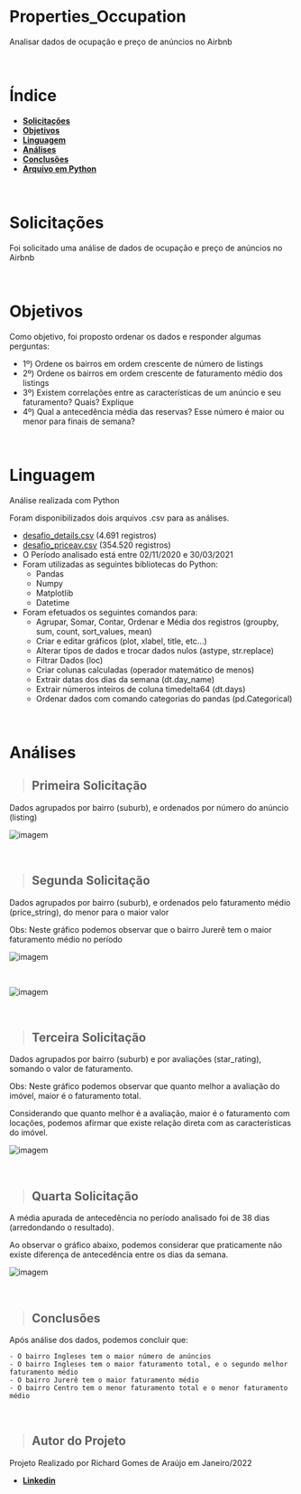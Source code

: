 # Properties_Occupation
Analisar dados de ocupação e preço de anúncios no Airbnb

<p>  <br>
  </p>
  
# Índice
- [**Solicitações**](README.md#Solicitações)
- [**Objetivos**](README.md#Objetivos)
- [**Linguagem**](README.md#Linguagem)
- [**Análises**](README.md#Análises)
- [**Conclusões**](README.md#Conclusões)
- [**Arquivo em Python**](Seazone_Data_Analysis.ipynb)

<p>  <br>
  </p>
  
# Solicitações
Foi solicitado uma análise de dados de ocupação e preço de anúncios no Airbnb

<p>  <br>
  </p>
  
# Objetivos
Como objetivo, foi proposto ordenar os dados e responder algumas perguntas:
- 1º)  Ordene os bairros em ordem crescente de número de listings
- 2º)  Ordene os bairros em ordem crescente de faturamento médio dos listings
- 3º)  Existem correlações entre as características de um anúncio e seu faturamento? Quais? Explique
- 4º)  Qual a antecedência média das reservas? Esse número é maior ou menor para finais de semana?     

<p>  <br>
  </p>
  
# Linguagem
Análise realizada com Python

Foram disponibilizados dois arquivos .csv para as análises.
- [desafio_details.csv](desafio_details.csv) (4.691 registros)
- [desafio_priceav.csv](desafio_priceav.csv) (354.520 registros)
- O Período analisado está entre 02/11/2020 e 30/03/2021
- Foram utilizadas as seguintes bibliotecas do Python:
    - Pandas
    - Numpy
    - Matplotlib
    - Datetime
 - Foram efetuados os seguintes comandos para:
    -  Agrupar, Somar, Contar, Ordenar e Média dos registros (groupby, sum, count, sort_values, mean)
    -  Criar e editar gráficos (plot, xlabel, title, etc...)
    -  Alterar tipos de dados e trocar dados nulos (astype, str.replace) 
    -  Filtrar Dados (loc)
    -  Criar colunas calculadas (operador matemático de menos)
    -  Extrair datas dos dias da semana (dt.day_name)
    -  Extrair números inteiros de coluna timedelta64 (dt.days)
    -  Ordenar dados com comando categorias do pandas (pd.Categorical)

<p>  <br>
  </p>
  
# Análises
> ## Primeira Solicitação
Dados agrupados por bairro (suburb), e ordenados por número do anúncio (listing)

![**imagem**](first_question1.png)

<p>  <br>
  </p>
  
> ## Segunda Solicitação
Dados agrupados por bairro (suburb), e ordenados pelo faturamento médio (price_string), do menor para o maior valor

Obs: Neste gráfico podemos observar que o bairro Jurerê tem o maior faturamento médio no período

![**imagem**](second_question2.png)

<p>  <br>
  </p>
  
![**imagem**](second_question.png)

<p>  <br>
  </p>
  
> ## Terceira Solicitação
Dados agrupados por bairro (suburb) e por avaliações (star_rating), somando o valor de faturamento.

Obs: Neste gráfico podemos observar que quanto melhor a avaliação do imóvel, maior é o faturamento total.

Considerando que quanto melhor é a avaliação, maior é o faturamento com locações, podemos afirmar que existe relação direta com as características do imóvel.

![**imagem**](third_question.png)

<p>  <br>
  </p>
  
> ## Quarta Solicitação
A média apurada de antecedência no período analisado foi de 38 dias (arredondando o resultado).

Ao observar o gráfico abaixo, podemos considerar que praticamente não existe diferença de antecedência entre os dias da semana.

![**imagem**](fourth_question.png)

<p>  <br>
  </p>
  
> ## Conclusões
Após análise dos dados, podemos concluir que:

    - O bairro Ingleses tem o maior número de anúncios
    - O bairro Ingleses tem o maior faturamento total, e o segundo melhor faturamento médio
    - O bairro Jurerê tem o maior faturamento médio
    - O bairro Centro tem o menor faturamento total e o menor faturamento médio

<p>  <br>
  </p>
  
> ## Autor do Projeto
Projeto Realizado por Richard Gomes de Araújo em Janeiro/2022
- [**Linkedin**](https://www.linkedin.com/in/richardaraujoanalistadedados/)




      
 




